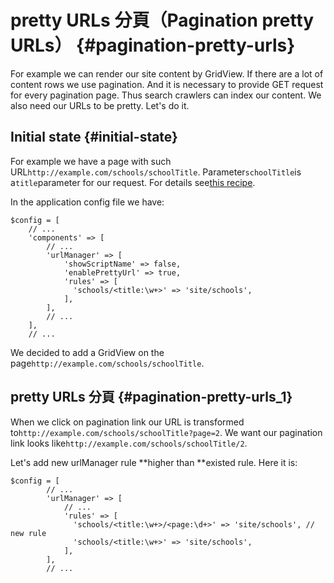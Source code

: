 # pretty URLs 分頁（Pagination pretty URLs） {#pagination-pretty-urls}

For example we can render our site content by GridView. If there are a lot of content rows we use pagination. And it is necessary to provide GET request for every pagination page. Thus search crawlers can index our content. We also need our URLs to be pretty. Let's do it.

## Initial state {#initial-state}

For example we have a page with such URL`http://example.com/schools/schoolTitle`. Parameter`schoolTitle`is a`title`parameter for our request. For details see[this recipe](https://github.com/samdark/yii2-cookbook/blob/master/book/urls-variable-number-of-parameters.md).

In the application config file we have:

```
$config = [
    // ...
    'components' => [
        // ...
        'urlManager' => [
            'showScriptName' => false,
            'enablePrettyUrl' => true,
            'rules' => [
              'schools/<title:\w+>' => 'site/schools',
            ],
        ],
        // ...
    ],
    // ...
```

We decided to add a GridView on the page`http://example.com/schools/schoolTitle`.

## pretty URLs 分頁 {#pagination-pretty-urls_1}

When we click on pagination link our URL is transformed to`http://example.com/schools/schoolTitle?page=2`. We want our pagination link looks like`http://example.com/schools/schoolTitle/2`.

Let's add new urlManager rule **higher than **existed rule. Here it is:

```
$config = [
        // ...
        'urlManager' => [
            // ...
            'rules' => [
              'schools/<title:\w+>/<page:\d+>' => 'site/schools', // new rule
              'schools/<title:\w+>' => 'site/schools',
            ],
        ],
        // ...
```



